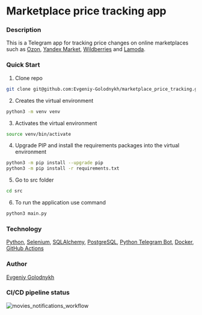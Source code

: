 # Marketplace price tracking app

### Description
This is a Telegram app for tracking price changes on online marketplaces such as [Ozon](https://www.ozon.ru/), [Yandex Market](https://market.yandex.ru), [Wildberries](https://www.wildberries.ru) and [Lamoda](https://www.lamoda.ru).

### Quick Start
1. Clone repo
```bash
git clone git@github.com:Evgeniy-Golodnykh/marketplace_price_tracking.git
```
2. Creates the virtual environment
```bash
python3 -m venv venv
```
3. Activates the virtual environment
```bash
source venv/bin/activate
```
4. Upgrade PIP and install the requirements packages into the virtual environment
```bash
python3 -m pip install --upgrade pip
python3 -m pip install -r requirements.txt
```
5. Go to src folder
```bash
cd src
```
6. To run the application use command
```bash
python3 main.py
```

### Technology
[Python](https://www.python.org), [Selenium](https://selenium-python.readthedocs.io), [SQLAlchemy](https://www.sqlalchemy.org), [PostgreSQL](https://www.postgresql.org), [Python Telegram Bot](https://python-telegram-bot.org), [Docker](https://www.docker.com), [GitHub Actions](https://github.com/features/actions)

### Author
[Evgeniy Golodnykh](https://github.com/Evgeniy-Golodnykh)

### CI/CD pipeline status
![movies_notifications_workflow](https://github.com/Evgeniy-Golodnykh/movies_notification/actions/workflows/movies_notifications_workflow.yml/badge.svg)

